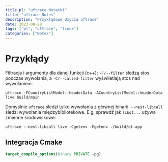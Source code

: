 ```yaml
---
title_pl: "uftrace Notatki"
title: "uftrace Notes"
description: "Przykłądowe Użycia uftrace"
date: 2023-08-28
tags: ["pl", "uftrace", "linux"]
categories: ["Notes"]
---
```


# Przykłądy

Filtracja i argumenty dla danej funkcji (c++): `-F/--filter` śledzą stos podczas wywołania, a `-C/--called-filter` wyśwlietlają stos nad wywołaniem.

```
uftrace -FCountryListModel::headerData -ACountryListModel::headerData live build/main
```

Domyślnie `uftrace` śledzi tylko wywołania z głownej binarii. `--nest-libcall` śledzi wywołania międzybibliotekowe. E.g. sprawdź jak `libqt...` używa zmienne środowiskowe:

```
uftrace --nest-libcall live -Cgetenv -Fgetenv ./build/qt-app
```

## Integracja Cmake

```cmake
target_compile_options(binary PRIVATE -pg)
```
